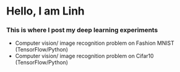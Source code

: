 # Hello, I am Linh
### This is where I post my deep learning experiments
- Computer vision/ image recognition problem on Fashion MNIST (TensorFlow/Python)
- Computer vision/ image recognition problem on Cifar10 (TensorFlow/Python)
